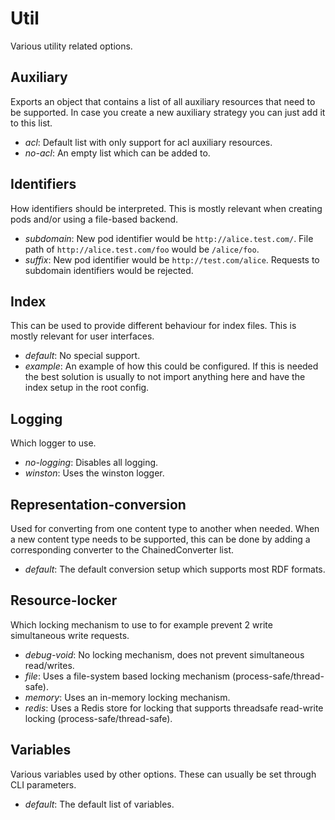 # Util

Various utility related options.

## Auxiliary

Exports an object that contains a list of all auxiliary resources that need to be supported.
In case you create a new auxiliary strategy you can just add it to this list.

* *acl*: Default list with only support for acl auxiliary resources.
* *no-acl*: An empty list which can be added to.

## Identifiers

How identifiers should be interpreted.
This is mostly relevant when creating pods and/or using a file-based backend.

* *subdomain*: New pod identifier would be `http://alice.test.com/`.
  File path of `http://alice.test.com/foo` would be `/alice/foo`.
* *suffix*: New pod identifier would be `http://test.com/alice`.
  Requests to subdomain identifiers would be rejected.

## Index

This can be used to provide different behaviour for index files.
This is mostly relevant for user interfaces.

* *default*: No special support.
* *example*: An example of how this could be configured.
  If this is needed the best solution is usually to not import anything here
  and have the index setup in the root config.

## Logging

Which logger to use.

* *no-logging*: Disables all logging.
* *winston*: Uses the winston logger.

## Representation-conversion

Used for converting from one content type to another when needed.
When a new content type needs to be supported, this can be done by adding a corresponding converter
to the ChainedConverter list.

* *default*: The default conversion setup which supports most RDF formats.

## Resource-locker

Which locking mechanism to use to for example prevent 2 write simultaneous write requests.

* *debug-void*: No locking mechanism, does not prevent simultaneous read/writes.
* *file*: Uses a file-system based locking mechanism (process-safe/thread-safe).
* *memory*: Uses an in-memory locking mechanism.
* *redis*: Uses a Redis store for locking that supports threadsafe read-write locking (process-safe/thread-safe).

## Variables

Various variables used by other options.
These can usually be set through CLI parameters.

* *default*: The default list of variables.
